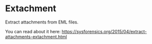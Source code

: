 Extachment
===========
Extract attachments from EML files.

You can read about it here: https://sysforensics.org/2015/04/extract-attachments-extachment.html